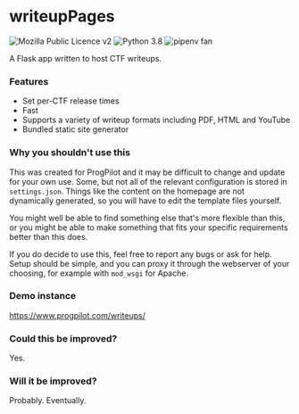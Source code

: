 # writeupPages

![Mozilla Public Licence v2](https://img.shields.io/badge/Licence-MPL--2.0-yellow.svg?style=flat")
![Python 3.8](https://img.shields.io/badge/Written%20in-Python--3.8-green.svg?style=flat&logo=python&logoColor=white)
![pipenv fan](https://img.shields.io/badge/pipenv-is%20amazing-red?style=flat)

A Flask app written to host CTF writeups.

### Features
* Set per-CTF release times
* Fast
* Supports a variety of writeup formats including PDF, HTML and YouTube
* Bundled static site generator

### Why you shouldn't use this
This was created for ProgPilot and it may be difficult to change and update for your own use. Some, but not all of the
relevant configuration is stored in `settings.json`. Things like the content on the homepage are not dynamically
generated, so you will have to edit the template files yourself.

You might well be able to find something else that's more flexible than this, or you might be able to make something
that fits your specific requirements better than this does.

If you do decide to use this, feel free to report any bugs or ask for help. Setup should be simple, and you can proxy it
through the webserver of your choosing, for example with `mod_wsgi` for Apache.

### Demo instance

https://www.progpilot.com/writeups/

### Could this be improved?
Yes.

### Will it be improved?
Probably. Eventually.
